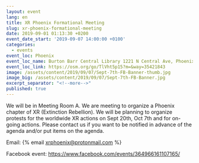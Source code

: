 ```yaml
---
layout: event
lang: en
title: XR Phoenix Formational Meeting
slug: xr-phoenix-formational-meeting
date: 2019-09-01 01:13:30 +0200
event_date_start: '2019-09-07 14:00:00 +0100'
categories:
  - events
event_loc: Phoenix
event_loc_name: Burton Barr Central Library 1221 N Central Ave, Phoenix, Arizona 85004
event_loc_link: https://osm.org/go/TlVht5p15?m=&way=35421843
image: /assets/content/2019/09/07/Sept-7th-FB-Banner-thumb.jpg
image_big: /assets/content/2019/09/07/Sept-7th-FB-Banner.jpg
excerpt_separator: "<!--more-->"
published: true
---
```


We will be in Meeting Room A. We are meeting to organize a Phoenix chapter of XR (Extinction Rebellion). We will be planning to organize protests for the worldwide XR actions on Sept 20th, Oct 7th and for on-going actions. Please contact us if you want to be notified in advance of the agenda and/or put items on the agenda. 

Email: {% email xrphoenix@protonmail.com %}

Facebook event: <https://www.facebook.com/events/364966161107165/>
